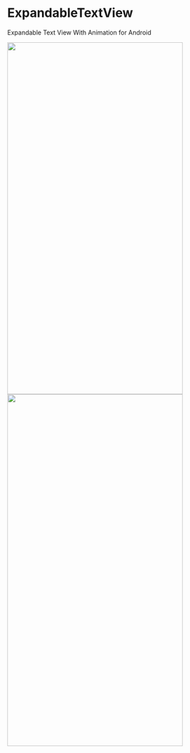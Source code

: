 # ExpandableTextView
Expandable Text View With Animation for Android
 

 <img src="https://cloud.githubusercontent.com/assets/1933684/15210840/bd588aaa-1855-11e6-8bba-f27f5e2f58fe.png" align="left" height="800" width="400" > 

 <img src="https://cloud.githubusercontent.com/assets/1933684/15211119/2cf8d260-1857-11e6-9d77-2f243e9403af.png" align="left" height="800" width="400" > 

